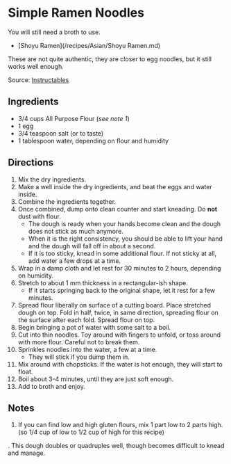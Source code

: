 Simple Ramen Noodles
====================
You will still need a broth to use.
* [Shoyu Ramen](/recipes/Asian/Shoyu Ramen.md)

These are not quite authentic, they are closer to egg noodles, but it still works well enough.

Source: [Instructables](http://www.instructables.com/id/How-to-make-REAL-Japanese-ramen-from-scratch/)

Ingredients
-----------
* 3/4 cups All Purpose Flour (_see note 1_)
* 1 egg
* 3/4 teaspoon salt (or to taste)
* 1 tablespoon water, depending on flour and humidity

Directions
----------
1. Mix the dry ingredients.
2. Make a well inside the dry ingredients, and beat the eggs and water inside.
3. Combine the ingredients together.
4. Once combined, dump onto clean counter and start kneading. Do **not** dust with flour.
   * The dough is ready when your hands become clean and the dough does not stick as much anymore.
   * When it is the right consistency, you should be able to lift your hand and the dough will fall off in about a second.
   * If it is too sticky, knead in some additional flour. If not sticky at all, add water a few drops at a time.
5. Wrap in a damp cloth and let rest for 30 minutes to 2 hours, depending on humidity.
6. Stretch to about 1 mm thickness in a rectangular-ish shape.
   * If it starts springing back to the original shape, let it rest for a few minutes.
7. Spread flour liberally on surface of a cutting board. Place stretched dough on top. Fold in half, twice, in same direction, spreading flour on the surface after each fold. Spread flour on top.
8. Begin bringing a pot of water with some salt to a boil.
9. Cut into thin noodles. Toy around with fingers to unfold, or toss around with more flour. Careful not to break them.
10. Sprinkles noodles into the water, a few at a time.
    * They will stick if you dump them in.
11. Mix around with chopsticks. If the water is hot enough, they will start to float.
12. Boil about 3-4 minutes, until they are just soft enough.
13. Add to broth and enjoy.


Notes
-----
1. If you can find low and high gluten flours, mix 1 part low to 2 parts high. (so 1/4 cup of low to 1/2 cup of high for this recipe)

. This dough doubles or quadruples well, though becomes difficult to knead and manage.
